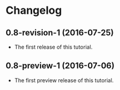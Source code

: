 # Changelog

## 0.8-revision-1 (2016-07-25)

* The first release of this tutorial.

## 0.8-preview-1 (2016-07-06)

* The first preview release of this tutorial.

